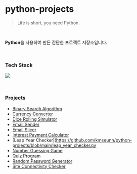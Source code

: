 # python-projects

> Life is short, you need Python.

<br>

**Python**을 사용하여 만든 간단한 프로젝트 저장소입니다.

&nbsp;

### Tech Stack

<img src="https://img.shields.io/badge/python-3776AB?style=for-the-badge&logo=python&logoColor=white">

&nbsp;

### Projects

- [Binary Search Algorithm](https://github.com/kmseunh/python-projects/blob/main/binary_search_algorithm.py)
- [Currency Converter](https://github.com/kmseunh/python-projects/blob/main/currency_converter.py)
- [Dice Rolling Simulator](https://github.com/kmseunh/python-projects/blob/main/dice_rolling_simulator.py)
- [Email Sender](https://github.com/kmseunh/python-projects/blob/main/email_sender.py)
- [Email Slicer](https://github.com/kmseunh/python-projects/blob/main/email_slicer.py)
- [Interest Payment Calculator](https://github.com/kmseunh/python-projects/blob/main/interest_payment_calculator.py)
- [Leap Year Checker](<https://github.com/kmseunh/python-projects/blob/main/leap_year_checker.py>
- [Number Guessing Game](https://github.com/kmseunh/python-projects/blob/main/number_guessing_game.py)
- [Quiz Program](https://github.com/kmseunh/python-projects/blob/main/quiz_program.py)
- [Random Password Generator](https://github.com/kmseunh/python-projects/blob/main/random_password_generator.py)
- [Site Connectivity Checker](https://github.com/kmseunh/python-projects/blob/main/site_connectivity_checker.py)
